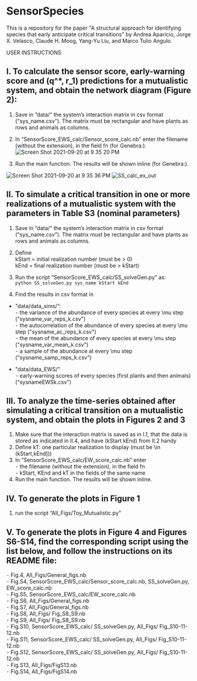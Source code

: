 # SensorSpecies

This is a repository for the paper "A structural approach for identifying species that early anticipate critical transitions" by  Andrea Aparicio, Jorge X. Velasco, Claude H. Moog, Yang-Yu Liu, and Marco Tulio Angulo.

USER INSTRUCTIONS

##	I.	To calculate the sensor score, early-warning score and (q^*, r_1) predictions for a mutualistic system, and obtain the network diagram (Figure 2):
1.	Save in “data/“ the system’s interaction matrix in csv format ("sys_name.csv”). The matrix must be rectangular and have plants as rows and animals as columns.

3.	In “SensorScore_EWS_calc/Sensor_score_calc.nb” enter the filename (without the extension), in the field fn (for Genebra:).
![Screen Shot 2021-09-20 at 9 35 20 PM](https://user-images.githubusercontent.com/72633616/134099010-f72ca772-746c-4e3c-adc0-48b8815654ca.png)

3.	Run the main function. The results will be shown inline (for Genebra:).
	
![Screen Shot 2021-09-20 at 9 35 36 PM](https://user-images.githubusercontent.com/72633616/134099011-46e9a38f-5f73-4efe-ab70-0dfd65b06406.png)
![SS_calc_ex_out](https://user-images.githubusercontent.com/72633616/134098818-6158de3c-6140-4bc8-a72a-97620d2747f4.png)

##	II.	To simulate a critical transition in one or more realizations of a mutualistic system with the parameters in Table S3 (nominal parameters)		
1.	Save in “data/“ the system’s interaction matrix in csv format ("sys_name.csv”). The matrix must be rectangular and have plants as rows and animals as columns.

2.	Define     <br />
kStart  = initial realization number (must be > 0) <br />
kEnd = final realization number (must be > kStart)

3.	Run the script “SensorScore_EWS_calc/SS_solveGen.py” as:  
` python SS_solveGen.py sys_name kStart kEnd ` 

4.	Find the results in csv format in <br />
+	"data/data_sims/“:<br />
⁃	the variance of the abundance of every species at every \mu step ("sysname_var_reps_k.csv") <br />
⁃	the autocorrelation of the abundance of every species at every \mu step ("sysname_ac_reps_k.csv") <br />
⁃	the mean of the abundance of every species at every \mu step ("sysname_var_mean_k.csv") <br />
⁃	a sample of the abundance at every \mu step ("sysname_samp_reps_k.csv")

+	"data/data_EWS/"<br />
⁃	early-warning scores of every species (first plants and then animals) ("sysnameEWSk.csv") <br />

##	III.	To analyze the time-series obtained after simulating a critical transition on a mutualistic system, and obtain the plots in Figures 2 and 3

 1.	Make sure that the interaction matrix is saved as in I.1, that the data is stored as indicated in II.4, and have (kStart kEnd) from II.2 handy
 2.	Define kT: one particular realization to display (must be \in (kStart,kEnd]))
 3.	In “SensorScore_EWS_calc/EW_score_calc.nb” enter <br />
     ⁃	the filename (without the extension), in the field fn 	<br />
     ⁃	kStart, KEnd and kT in the fields of the same name <br />
 4.	Run the main function. The results will be shown inline.

##	IV.	To generate the plots in Figure 1
 1.	run the script “All_Figs/Toy_Mutualistic.py”

##	V.	To generate the plots in Figure 4 and Figures S6-S14, find the corresponding script using the list below, and follow the instructions on its README file:
 ⁃	Fig.4,      All_Figs/General_figs.nb    
 ⁃	Fig.S4,      SensorScore_EWS_calc/Sensor_score_calc.nb, SS_solveGen.py, EW_score_calc.nb    
 ⁃	Fig.S5,     SensorScore_EWS_calc/EW_score_calc.nb    
 ⁃	Fig.S6,     All_Figs/General_figs.nb    
 ⁃	Fig.S7,     All_Figs/General_figs.nb    
 ⁃	Fig.S8,     All_Figs/ Fig_S8_S9.nb    
 ⁃	Fig.S9,     All_Figs/ Fig_S8_S9.nb    
 ⁃	Fig.S10,     SensorScore_EWS_calc/ SS_solveGen.py, All_Figs/ Fig_S10-11-12.nb    
 ⁃	Fig.S11,     SensorScore_EWS_calc/ SS_solveGen.py, All_Figs/ Fig_S10-11-12.nb    
 ⁃	Fig.S12,     SensorScore_EWS_calc/ SS_solveGen.py, All_Figs/ Fig_S10-11-12.nb    
 ⁃	Fig.S13,     All_Figs/FigS13.nb    
 ⁃	Fig.S14,     All_Figs/FigS14.nb    

